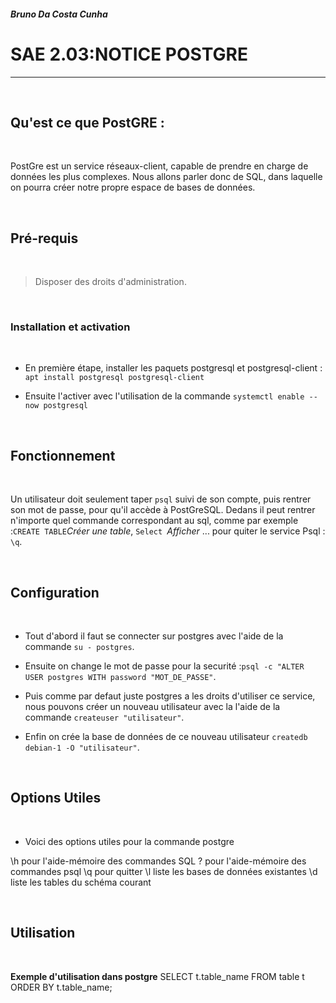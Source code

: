 ##### Bruno Da Costa Cunha

# SAE 2.03:NOTICE POSTGRE
---

&nbsp;
## Qu'est ce que PostGRE :
&nbsp;

PostGre est un service réseaux-client, capable de prendre en charge de données les plus complexes. Nous allons parler donc de SQL, dans laquelle on pourra créer notre propre espace de bases de données.


&nbsp;
## Pré-requis
&nbsp;

> Disposer des droits d'administration.

&nbsp;
### Installation et activation
&nbsp;

- En première étape, installer les paquets postgresql et postgresql-client : `apt install postgresql postgresql-client`

- Ensuite l'activer avec l'utilisation de la commande `systemctl enable --now postgresql`

&nbsp;
## Fonctionnement
&nbsp;

Un utilisateur doit seulement taper `psql` suivi de son compte, puis rentrer son mot de passe, pour qu'il accède à PostGreSQL. Dedans il peut rentrer n'importe quel commande correspondant au sql, comme par exemple :`CREATE TABLE`*Créer une table*, `Select `*Afficher* ... pour quiter le service Psql : `\q`.

&nbsp;
## Configuration
&nbsp;

- Tout d'abord il faut se connecter sur postgres avec l'aide de la commande  `su - postgres`.

- Ensuite on change le mot de passe pour la securité :`psql -c "ALTER USER postgres WITH password "MOT_DE_PASSE"`.

- Puis comme par defaut juste postgres a les droits d'utiliser ce service, nous pouvons créer un nouveau utilisateur avec la l'aide de la commande `createuser "utilisateur"`. 
- Enfin on crée la base de données de ce nouveau utilisateur `createdb debian-1 -O "utilisateur"`.

&nbsp;
## Options Utiles
&nbsp;

- Voici des options utiles pour la commande postgre

\h	pour l'aide-mémoire des commandes SQL
\?	pour l'aide-mémoire des commandes psql
\q	pour quitter
\l	liste les bases de données existantes
\d	liste les tables du schéma courant

&nbsp;
## Utilisation
&nbsp;

**Exemple d'utilisation dans postgre**
SELECT t.table_name
FROM table t
ORDER BY t.table_name;